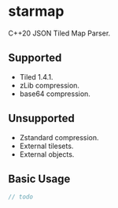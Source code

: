 # starmap

C++20 JSON Tiled Map Parser.

## Supported
- Tiled 1.4.1.
- zLib compression.
- base64 compression.

## Unsupported
- Zstandard compression.
- External tilesets.
- External objects.

## Basic Usage
```cpp
// todo
```